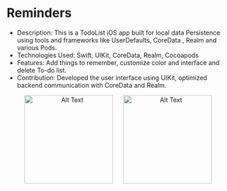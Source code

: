 # Reminders
* Description: This is a TodoList iOS app built for local data Persistence using tools and
frameworks like UserDefaults, CoreData , Realm and various Pods.
* Technologies Used: Swift, UIKit, CoreData, Realm, Cocoapods
* Features: Add things to remember, customize color and interface and delete To-do list.
* Contribution: Developed the user interface using UIKit, optimized backend communication with CoreData and Realm.

<p align="center">
  <img src="https://github.com/user-attachments/assets/c5e9a269-56e4-4998-a993-1d6ecdf569df" alt="Alt Text" width="200"/>
 &nbsp;&nbsp;&nbsp;&nbsp;
 <img src="https://github.com/user-attachments/assets/01a003e6-dd1a-4d97-b0fe-1da51bdb7812" alt="Alt Text" width="200"/>
</p>







